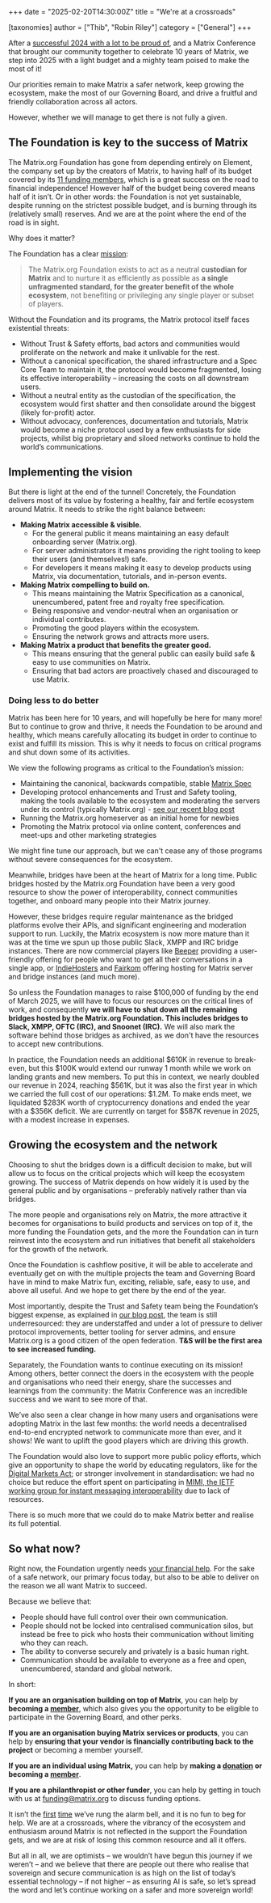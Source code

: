 +++
date = "2025-02-20T14:30:00Z"
title = "We're at a crossroads"

[taxonomies]
author = ["Thib", "Robin Riley"]
category = ["General"]
+++

After a [successful 2024 with a lot to be proud of](/blog/2024/12/25/the-matrix-holiday-special-2024/), and a Matrix Conference that brought our community together to celebrate 10 years of Matrix, we step into 2025 with a light budget and a mighty team poised to make the most of it!

Our priorities remain to make Matrix a safer network, keep growing the ecosystem, make the most of our Governing Board, and drive a fruitful and friendly collaboration across all actors.

However, whether we will manage to get there is not fully a given.

<!-- more -->

## The Foundation is key to the success of Matrix

The Matrix.org Foundation has gone from depending entirely on Element, the company set up by the creators of Matrix, to having half of its budget covered by its [11 funding members](/support/), which is a great success on the road to financial independence! However half of the budget being covered means half of it isn’t. Or in other words: the Foundation is not yet sustainable, despite running on the strictest possible budget, and is burning through its (relatively small) reserves. And we are at the point where the end of the road is in sight.

Why does it matter?

The Foundation has a clear [mission](/foundation/about/):

> The Matrix.org Foundation exists to act as a neutral **custodian for Matrix** and to nurture it as efficiently as possible as **a single unfragmented standard, for the greater benefit of the whole ecosystem**, not benefiting or privileging any single player or subset of players.

Without the Foundation and its programs, the Matrix protocol itself faces existential threats:

* Without Trust & Safety efforts, bad actors and communities would proliferate on the network and make it unlivable for the rest.
* Without a canonical specification, the shared infrastructure and a Spec Core Team to maintain it, the protocol would become fragmented, losing its effective interoperability – increasing the costs on all downstream users.
* Without a neutral entity as the custodian of the specification, the ecosystem would first shatter and then consolidate around the biggest (likely for-profit) actor.
* Without advocacy, conferences, documentation and tutorials, Matrix would become a niche protocol used by a few enthusiasts for side projects, whilst big proprietary and siloed networks continue to hold the world’s communications.

## Implementing the vision

But there is light at the end of the tunnel! Concretely, the Foundation delivers most of its value by fostering a healthy, fair and fertile ecosystem around Matrix. It needs to strike the right balance between:

* **Making Matrix accessible & visible.**
    * For the general public it means maintaining an easy default onboarding server (Matrix.org).
    * For server administrators it means providing the right tooling to keep their users (and themselves!) safe.
    * For developers it means making it easy to develop products using Matrix, via documentation, tutorials, and in-person events.
* **Making Matrix compelling to build on.**
    * This means maintaining the Matrix Specification as a canonical, unencumbered, patent free and royalty free specification.
    * Being responsive and vendor-neutral when an organisation or individual contributes.
    * Promoting the good players within the ecosystem.
    * Ensuring the network grows and attracts more users.
* **Making Matrix a product that benefits the greater good.**
    * This means ensuring that the general public can easily build safe & easy to use communities on Matrix.
    * Ensuring that bad actors are proactively chased and discouraged to use Matrix.

### Doing less to do better

Matrix has been here for 10 years, and will hopefully be here for many more! But to continue to grow and thrive, it needs the Foundation to be around and healthy, which means carefully allocating its budget in order to continue to exist and fulfill its mission. This is why it needs to focus on critical programs and shut down some of its activities.

We view the following programs as critical to the Foundation’s mission:

* Maintaining the canonical, backwards compatible, stable [Matrix Spec](https://spec.matrix.org/latest/)
* Developing protocol enhancements and Trust and Safety tooling, making the tools available to the ecosystem and moderating the servers under its control (typically Matrix.org) - [see our recent blog post](/blog/2025/02/building-a-safer-matrix/)
* Running the Matrix.org homeserver as an initial home for newbies
* Promoting the Matrix protocol via online content, conferences and meet-ups and other marketing strategies

We might fine tune our approach, but we can't cease any of those programs without severe consequences for the ecosystem.

Meanwhile, bridges have been at the heart of Matrix for a long time. Public bridges hosted by the Matrix.org Foundation have been a very good resource to show the power of interoperability, connect communities together, and onboard many people into their Matrix journey.

However, these bridges require regular maintenance as the bridged platforms evolve their APIs, and significant engineering and moderation support to run. Luckily, the Matrix ecosystem is now more mature than it was at the time we spun up those public Slack, XMPP and IRC bridge instances. There are now commercial players like [Beeper](https://www.beeper.com/) providing a user-friendly offering for people who want to get all their conversations in a single app, or [IndieHosters](https://indiehosters.net/) and [Fairkom](https://www.fairkom.eu/) offering hosting for Matrix server and bridge instances (and much more).

So unless the Foundation manages to raise $100,000 of funding by the end of March 2025, we will have to focus our resources on the critical lines of work, and consequently **we will have to shut down all the remaining bridges hosted by the Matrix.org Foundation. This includes bridges to Slack, XMPP, OFTC (IRC), and Snoonet (IRC).** We will also mark the software behind those bridges as archived, as we don't have the resources to accept new contributions.

In practice, the Foundation needs an additional $610K in revenue to break-even, but this $100K would extend our runway 1 month while we work on landing grants and new members. To put this in context, we nearly doubled our revenue in 2024, reaching $561K, but it was also the first year in which we carried the full cost of our operations: $1.2M. To make ends meet, we liquidated $283K worth of cryptocurrency donations and ended the year with a $356K deficit. We are currently on target for $587K revenue in 2025, with a modest increase in expenses.

## Growing the ecosystem and the network

Choosing to shut the bridges down is a difficult decision to make, but will allow us to focus on the critical projects which will keep the ecosystem growing. The success of Matrix depends on how widely it is used by the general public and by organisations – preferably natively rather than via bridges.

The more people and organisations rely on Matrix, the more attractive it becomes for organisations to build products and services on top of it, the more funding the Foundation gets, and the more the Foundation can in turn reinvest into the ecosystem and run initiatives that benefit all stakeholders for the growth of the network.

Once the Foundation is cashflow positive, it will be able to accelerate and eventually get on with the multiple projects the team and Governing Board have in mind to make Matrix fun, exciting, reliable, safe, easy to use, and above all useful. And we hope to get there by the end of the year.

Most importantly, despite the Trust and Safety team being the Foundation’s biggest expense, as explained in [our blog post](/blog/2025/02/building-a-safer-matrix/), the team is still underresourced: they are understaffed and under a lot of pressure to deliver protocol improvements, better tooling for server admins, and ensure Matrix.org is a good citizen of the open federation. **T&S will be the first area to see increased funding.**

Separately, the Foundation wants to continue executing on its mission! Among others, better connect the doers in the ecosystem with the people and organisations who need their energy, share the successes and learnings from the community: the Matrix Conference was an incredible success and we want to see more of that.

We’ve also seen a clear change in how many users and organisations were adopting Matrix in the last few months: the world needs a decentralised end-to-end encrypted network to communicate more than ever, and it shows! We want to uplift the good players which are driving this growth.

The Foundation would also love to support more public policy efforts, which give an opportunity to shape the world by educating regulators, like for the [Digital Markets Act](/blog/2022/03/29/how-do-you-implement-interoperability-in-a-dma-world/); or stronger involvement in standardisation: we had no choice but reduce the effort spent on participating in [MIMI, the IETF working group for instant messaging interoperability](https://datatracker.ietf.org/wg/mimi/about/) due to lack of resources.

There is so much more that we could do to make Matrix better and realise its full potential. 

## So what now?

Right now, the Foundation urgently needs [your financial help](/support/). For the sake of a safe network, our primary focus today, but also to be able to deliver on the reason we all want Matrix to succeed.

Because we believe that:

* People should have full control over their own communication.
* People should not be locked into centralised communication silos, but instead be free to pick who hosts their communication without limiting who they can reach.
* The ability to converse securely and privately is a basic human right.
* Communication should be available to everyone as a free and open, unencumbered, standard and global network.

In short:

**If you are an organisation building on top of Matrix**, you can help by **becoming a [member](/membership/)**, which also gives you the opportunity to be eligible to participate in the Governing Board, and other perks. 

**If you are an organisation buying Matrix services or products**, you can help by **ensuring that your vendor is financially contributing back to the project** or becoming a member yourself.

**If you are an individual using Matrix,** you can help by **making a [donation](/support/#help-us) or becoming a [member](/membership/)**.

**If you are a philanthropist or other funder**, you can help by getting in touch with us at [funding@matrix.org](mailto:funding@matrix.org) to discuss funding options. 

It isn’t the [first](/blog/2022/12/01/funding-matrix-via-the-matrix-org-foundation/) [time](/blog/2024/04/open-source-publicly-funded-service/) we’ve rung the alarm bell, and it is no fun to beg for help. We are at a crossroads, where the vibrancy of the ecosystem and enthusiasm around Matrix is not reflected in the support the Foundation gets, and we are at risk of losing this common resource and all it offers.

But all in all, we are optimists – we wouldn’t have begun this journey if we weren’t – and we believe that there are people out there who realise that sovereign and secure communication is as high on the list of today’s essential technology – if not higher – as ensuring AI is safe, so let’s spread the word and let’s continue working on a safer and more sovereign world!
